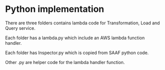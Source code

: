 # Python implementation
There are three folders contains lambda code for Transformation, Load and Query service.

Each folder has a lambda.py which include an AWS lambda function handler.

Each folder has Inspector.py which is copied from SAAF python code.

Other .py are helper code for the lambda handler function.
